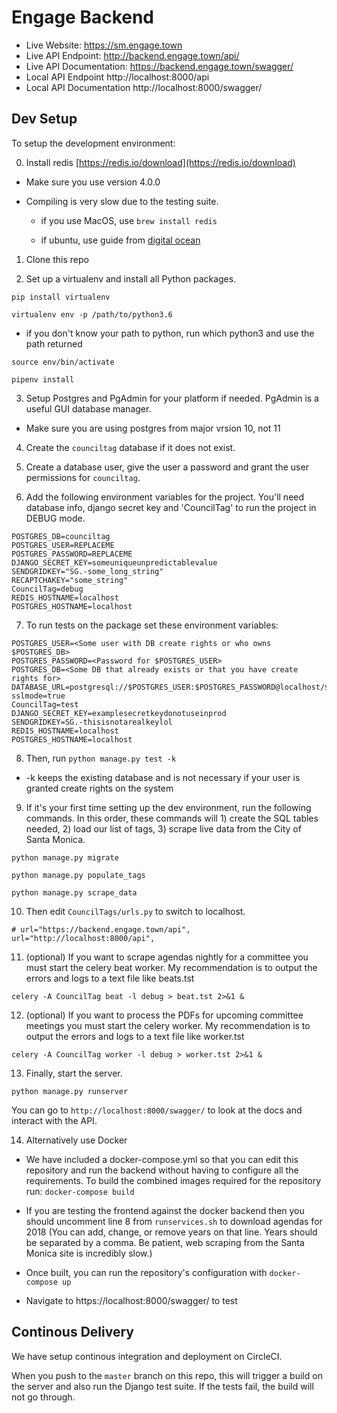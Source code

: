 
# Engage Backend

- Live Website: https://sm.engage.town
- Live API Endpoint: http://backend.engage.town/api/
- Live API Documentation: https://backend.engage.town/swagger/
- Local API Endpoint http://localhost:8000/api
- Local API Documentation http://localhost:8000/swagger/

## Dev Setup
To setup the development environment:

0. Install redis [https://redis.io/download](https://redis.io/download)

 * Make sure you use version 4.0.0

 * Compiling is very slow due to the testing suite.

   * if you use MacOS, use ```brew install redis```

   * if ubuntu, use guide from [digital ocean](https://www.digitalocean.com/community/tutorials/how-to-install-and-configure-redis-on-ubuntu-16-04)

1. Clone this repo

2. Set up a virtualenv and install all Python packages.

`pip install virtualenv`

`virtualenv env -p /path/to/python3.6`
  * if you don't know your path to python, run which python3 and use the path returned

`source env/bin/activate`

`pipenv install`

3. Setup Postgres and PgAdmin for your platform if needed. PgAdmin is a useful GUI database manager.

 * Make sure you are using postgres from major vrsion 10, not 11

4. Create the `counciltag` database if it does not exist.

5. Create a database user, give the user a password and grant the user permissions for `counciltag`.

6. Add the following environment variables for the project. You'll need database info, django secret key and 'CouncilTag' to run the project in DEBUG mode.

 ```
 POSTGRES_DB=counciltag
 POSTGRES_USER=REPLACEME
 POSTGRES_PASSWORD=REPLACEME
 DJANGO_SECRET_KEY=someuniqueunpredictablevalue
 SENDGRIDKEY="SG.-some_long_string"
 RECAPTCHAKEY="some_string"
 CouncilTag=debug
 REDIS_HOSTNAME=localhost
 POSTGRES_HOSTNAME=localhost
 ```

7. To run tests on the package set these environment variables:
```
POSTGRES_USER=<Some user with DB create rights or who owns $POSTGRES_DB>
POSTGRES_PASSWORD=<Password for $POSTGRES_USER>
POSTGRES_DB=<Some DB that already exists or that you have create rights for>
DATABASE_URL=postgresql://$POSTGRES_USER:$POSTGRES_PASSWORD@localhost/$POSTGRES_DB?sslmode=true
CouncilTag=test
DJANGO_SECRET_KEY=examplesecretkeydonotuseinprod
SENDGRIDKEY=SG.-thisisnotarealkeylol
REDIS_HOSTNAME=localhost
POSTGRES_HOSTNAME=localhost
```

8. Then, run `python manage.py test -k`
* -k keeps the existing database and is not necessary if your user is granted create rights on the system

9. If it's your first time setting up the dev environment, run the following commands. In this order, these commands will 1) create the SQL tables needed, 2) load our list of tags, 3) scrape live data from the City of Santa Monica.

`python manage.py migrate`

`python manage.py populate_tags`

`python manage.py scrape_data`

10. Then edit `CouncilTags/urls.py` to switch to localhost.

```
# url="https://backend.engage.town/api",
url="http://localhost:8000/api",
```

11. (optional) If you want to scrape agendas nightly for a committee you must start the celery beat worker. My recommendation is to output the errors and logs to a text file like beats.tst

`celery -A CouncilTag beat -l debug > beat.tst 2>&1 &`

12. (optional) If you want to process the PDFs for upcoming committee meetings you must start the celery worker. My recommendation is to output the errors and logs to a text file like worker.tst

`celery -A CouncilTag worker -l debug > worker.tst 2>&1 &`

13. Finally, start the server.

`python manage.py runserver`

You can go to `http://localhost:8000/swagger/` to look at the docs and interact with the API.

14. Alternatively use Docker

* We have included a docker-compose.yml so that you can edit this repository and run the backend without having to configure all the requirements. To build the combined images required for the repository run:
`docker-compose build`

* If you are testing the frontend against the docker backend then you should uncomment line 8 from `runservices.sh` to download agendas for 2018 (You can add, change, or remove years on that line. Years should be separated by a comma. Be patient, web scraping from the Santa Monica site is incredibly slow.)

* Once built, you can run the repository's configuration with
`docker-compose up`

* Navigate to https://localhost:8000/swagger/ to test


## Continous Delivery

We have setup continous integration and deployment on CircleCI.

When you push to the `master` branch on this repo, this will trigger a build on the server and also run the Django test suite. If the tests fail, the build will not go through.


##
